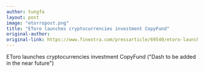 ```yaml
---
author: tungfa
layout: post
image: "etorropost.png"
title: "EToro launches cryptocurrencies investment CopyFund"
original-author: 
original-link: https://www.finextra.com/pressarticle/69540/etoro-launches--cryptocurrencies-investment-copyfund
---
```

EToro launches cryptocurrencies investment CopyFund
("Dash to be added in the near future")
